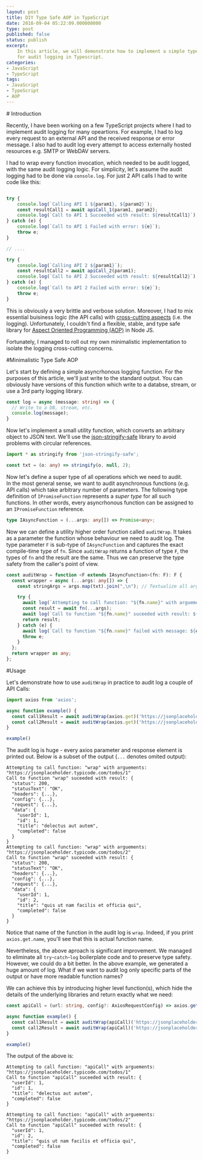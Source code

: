 ```yaml
---
layout: post
title: DIY Type Safe AOP in TypeScript
date: 2018-09-04 05:22:09.000000000
type: post
published: false
status: publish
excerpt: 
    In this article, we will demonstrate how to implement a simple type safe utility function 
    for audit logging in Typescript.  
categories:
- JavaScript
- TypeScript
tags:
- JavaScript
- TypeScript
- AOP
---
```


<div id='introduction'/>
# Introduction

Recently, I have been working on a few TypeScript projects where I had to implement audit logging
for many opeartions. For example, I had to log every request to an external API and the received response or error message.
I also had to audit log every attempt to access externally hosted resources e.g. SMTP or WebDAV servers.

I had to wrap every function invocation, which needed to be audit logged, with the same audit logging logic.
For simplicity, let's assume the audit logging had to be done via `console.log`. 
For just 2 API calls I had to write code like this:


```typescript

try {
    console.log(`Calling API 1 ${param1}, ${param2}`);
    const resultCall1 = await apiCall_1(param1, param2);
    console.log(`Call to API 1 Succeeded with result: ${resultCall1}`);
} catch (e) {
    console.log(`Call to API 1 Failed with error: ${e}`);
    throw e;
}

// ....

try {
    console.log(`Calling API 2 ${param1}`);
    const resultCall2 = await apiCall_2(param1);
    console.log(`Call to API 2 Succeeded with result: ${resultCall2}`);
} catch (e) {
    console.log(`Call to API 2 Failed with error: ${e}`);
    throw e;
}

```

This is obviously a very brittle and verbose solution. Moreover, I had to mix essential buisiness logic (the API calls)
with [cross-cutting aspects](https://en.wikipedia.org/wiki/Aspect_(computer_programming)) (i.e. the logging). 
Unfortunately, I couldn't find a flexible, stable, and type safe library for 
[Aspect Oriented Programming (AOP)](https://en.wikipedia.org/wiki/Aspect-oriented_programming) in Node JS.

Fortunately, I managed to roll out my own minimalistic implementation to isolate the logging cross-cutting concerns.

<div id='implementation'/>
#Minimalistic Type Safe AOP

Let's start by defining a simple asyncrhonous logging function. For the purposes of this article, we'll just write to the standard output.
You can obviously have versions of this function which write to a databse, stream, or use a 3rd party logging library.

```typescript
const log = async (message: string) => {
  // Write to a DB, stream, etc.
  console.log(message);
}
```

Now let's implement a small utility function, which converts an arbitrary object to JSON text.
We'll use the [json-stringify-safe](https://www.npmjs.com/package/json-stringify-safe) library to avoid
problems with circular references.

```typescript
import * as stringify from 'json-stringify-safe';

const txt = (o: any) => stringify(o, null, 2);
```


Now let's define a super type of all operations which we need to audit.  
In the most general sense, we want to audit asynchronous functions (e.g. API calls) which take
arbitrary number of parameters. The following type definition of `IPromiseFunction` represents a *super type*
for all such functions. In other words, every asyncrhonous function can be assigned to an `IPromiseFunction` reference.

```typescript
type IAsyncFunction = (...args: any[]) => Promise<any>;
```

Now we can define a utility higher order function called `auditWrap`. 
It takes as a parameter the function whose behaviour we need to audit log.
The type parameter `F` is sub-type of `IAsyncFunction` and captures the exact 
compile-time type of `fn`. Since `auditWrap` returns a function of type `F`, the types
of `fn` and the result are the same. Thus we can preserve the type safety from the caller's point of view.


```typescript
const auditWrap = function <F extends IAsyncFunction>(fn: F): F {
  const wrapper = async (...args: any[]) => {
    const stringArgs = args.map(txt).join(",\n"); // Textualize all arguements

    try {
      await log(`Attempting to call function: "${fn.name}" with arguements: ${stringArgs}`);
      const result = await fn(...args);
      await log(`Call to function "${fn.name}" suceeded with result: ${txt(result)}`);
      return result;
    } catch (e) {
      await log(`Call to function "${fn.name}" failed with message: ${e.message}, Details: \n${txt(e)}`);
      throw e;
    }
  };
  return wrapper as any;
};
```


<div id='usage'/>
#Usage

Let's demonstrate how to use `auditWrap` in practice to audit log a couple of API Calls:

```typescript
import axios from 'axios';

async function example() {
  const call1Result = await auditWrap(axios.get)('https://jsonplaceholder.typicode.com/todos/1');
  const call2Result = await auditWrap(axios.get)('https://jsonplaceholder.typicode.com/todos/2');
}

example()
```

The audit log is huge - every axios parameter and response element is printed out. Below is a subset of the output
(`...` denotes omited output):

```
Attempting to call function: "wrap" with arguements: "https://jsonplaceholder.typicode.com/todos/1"
Call to function "wrap" suceeded with result: {
  "status": 200,
  "statusText": "OK",
  "headers": {...},
  "config": {...},
  "request": {...},
  "data": {
    "userId": 1,
    "id": 1,
    "title": "delectus aut autem",
    "completed": false
  }
}
Attempting to call function: "wrap" with arguements: "https://jsonplaceholder.typicode.com/todos/2"
Call to function "wrap" suceeded with result: {
  "status": 200,
  "statusText": "OK",
  "headers": {...},
  "config": {...},
  "request": {...},
  "data": {
    "userId": 1,
    "id": 2,
    "title": "quis ut nam facilis et officia qui",
    "completed": false
  }
}
```

Notice that name of the function in the audit log is `wrap`. Indeed, if you print `axios.get.name`, you'll see that this is actual
function name.

Nevertheless, the above aproach is significant improvement. We managed to eliminate all `try`-`catch`-`log` boilerplate code and to preserve type safety.
However, we could do a bit better. In the above example, we generated a huge amount of log. What if we want to audit log
only specific parts of the output or have more readable function names? 

We can achieve this by introducing higher level function(s), which hide the details of the underlying libraries and return
exactly what we need:

```typescript
const apiCall = (url: string, config?: AxiosRequestConfig) => axios.get(url, config).then(d => d.data)

async function example() {
  const call1Result = await auditWrap(apiCall)('https://jsonplaceholder.typicode.com/todos/1');
  const call2Result = await auditWrap(apiCall)('https://jsonplaceholder.typicode.com/todos/2');
}

example()
```

The output of the above is:

```
Attempting to call function: "apiCall" with arguements: "https://jsonplaceholder.typicode.com/todos/1"
Call to function "apiCall" suceeded with result: {
  "userId": 1,
  "id": 1,
  "title": "delectus aut autem",
  "completed": false
}

Attempting to call function: "apiCall" with arguements: "https://jsonplaceholder.typicode.com/todos/2"
Call to function "apiCall" suceeded with result: {
  "userId": 1,
  "id": 2,
  "title": "quis ut nam facilis et officia qui",
  "completed": false
}
```



